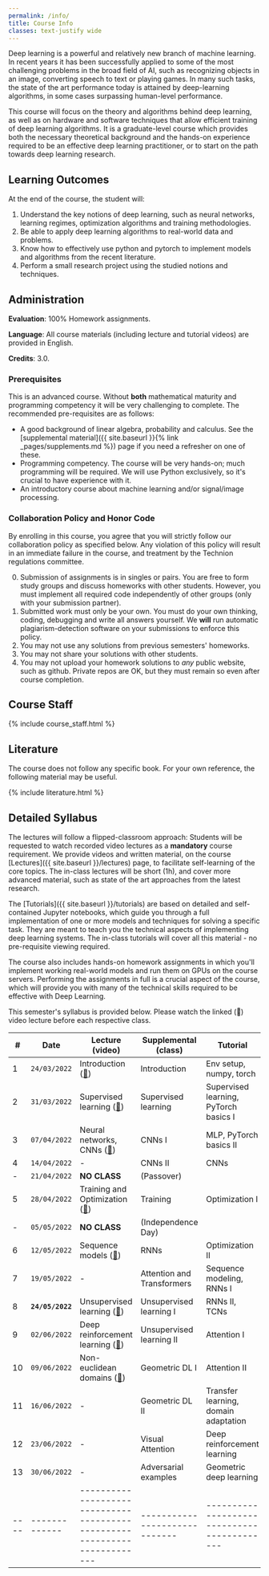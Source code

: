 ```yaml
---
permalink: /info/
title: Course Info
classes: text-justify wide
---
```


Deep learning is a powerful and relatively new branch of machine learning. In
recent years it has been successfully applied to some of the most challenging
problems in the broad field of AI, such as recognizing objects in an image,
converting speech to text or playing games. In many such tasks, the state of
the art performance today is attained by deep-learning algorithms, in some
cases surpassing human-level performance.

This course will focus on the theory and algorithms behind deep learning, as
well as on hardware and software techniques that allow efficient training of
deep learning algorithms. It is a graduate-level course which provides both the
necessary theoretical background and the hands-on experience required to be an
effective deep learning practitioner, or to start on the path towards deep
learning research.

## Learning Outcomes

At the end of the course, the student will:

1.	Understand the key notions of deep learning, such as neural networks,
    learning regimes, optimization algorithms and training methodologies.
1.  Be able to apply deep learning algorithms to real-world data and problems.
1.	Know how to effectively use python and pytorch to implement models and
    algorithms from the recent literature.
1.	Perform a small research project using the studied notions and techniques.


## Administration

**Evaluation**: 100% Homework assignments.

**Language**: All course materials (including lecture and tutorial videos) are provided in English.

**Credits**: 3.0.

### Prerequisites

This is an advanced course. Without **both** mathematical maturity and
programming competency it will be very challenging to complete.
The recommended pre-requisites are as follows:

- A good background of linear algebra, probability and calculus. See the
  [supplemental material]({{ site.baseurl }}{% link _pages/supplements.md %})
  page if you need a refresher on one of these.
- Programming competency. The course will be very hands-on; much programming
  will be required.  We will use Python exclusively, so it's crucial to have
  experience with it.
- An introductory course about machine learning and/or signal/image processing.

### Collaboration Policy and Honor Code

By enrolling in this course, you agree that you will strictly follow our
collaboration policy as specified below. Any violation of this policy will
result in an immediate failure in the course, and treatment by the Technion
regulations committee.

0. Submission of assignments is in singles or pairs.
   You are free to form study groups and discuss homeworks with other students.
   However, you must implement all required code independently of other groups
   (only with your submission partner).
1. Submitted work must only be your own. You must do your own thinking,
   coding, debugging and write all answers yourself. We **will** run automatic
   plagiarism-detection software on your submissions to enforce this policy.
3. You may not use any solutions from previous semesters' homeworks.
4. You may not share your solutions with other students.
5. You may not upload your homework solutions to *any* public website, such as
   github. Private repos are OK, but they must remain so even after course completion.

## Course Staff

{% include course_staff.html %}

## Literature

The course does not follow any specific book. For your own reference, the
following material may be useful.

{% include literature.html %}

## Detailed Syllabus


The lectures will follow a flipped-classroom approach: Students will be
requested to watch recorded video lectures as a **mandatory** course
requirement. We provide videos and written material, on the course
[Lectures]({{ site.baseurl }}/lectures) page, to facilitate self-learning of
the core topics. The in-class lectures will be short (1h), and
cover more advanced material, such as state of the art approaches from the
latest research.

The [Tutorials]({{ site.baseurl }}/tutorials) are based on detailed and
self-contained Jupyter notebooks, which guide you through a full implementation
of one or more models and techniques for solving a specific task. They are
meant to teach you the technical aspects of implementing deep learning systems.
The in-class tutorials will cover all this material - no pre-requisite viewing
required.

The course also includes hands-on homework assignments in which you'll
implement working real-world models and run them on GPUs on the course servers.
Performing the assignments in full is a crucial aspect of the course, which
will provide you with many of the technical skills required to be effective
with Deep Learning.

This semester's syllabus is provided below. Please watch the linked (🔗) video
lecture before each respective class.

| #    | Date             | Lecture (video)                                                              | Supplemental (class)          | Tutorial                                    | Homework   |
| ---- | -------------    | -------------------------------------------------------------------------    | ----------------------------- | ------------------------------------------- | ---------- |
| 1    | `24/03/2022`     | Introduction ([🔗]({{site.baseurl}}/lectures/01-intro/))                     | Introduction                  | Env setup, numpy, torch
| 2    | `31/03/2022`     | Supervised learning ([🔗]({{site.baseurl}}/lectures/02-supervised/))         | Supervised learning           | Supervised learning, PyTorch basics I       | HW1        |
| 3    | `07/04/2022`     | Neural networks, CNNs ([🔗]({{site.baseurl}}/lectures/03-neural_nets/))      | CNNs I                        | MLP, PyTorch basics II                      |            |
| 4    | `14/04/2022`     | -                                                                            | CNNs II                       | CNNs                                        |            |
| -    | `21/04/2022`     | **NO CLASS**                                                                 | (Passover)                    |                                             |            |
| 5    | `28/04/2022`     | Training and Optimization ([🔗]({{site.baseurl}}/lectures/04-optimization/)) | Training                      | Optimization I                              | HW2        |
| -    | `05/05/2022`     | **NO CLASS**                                                                 | (Independence Day)            |                                             |            |
| 6    | `12/05/2022`     | Sequence models ([🔗]({{site.baseurl}}/lectures/05-sequence/))               | RNNs                          | Optimization II                             |            |
| 7    | `19/05/2022`     | -                                                                            | Attention and Transformers    | Sequence modeling, RNNs I                   |            |
| 8    | **`24/05/2022`** | Unsupervised learning ([🔗]({{site.baseurl}}/lectures/06-unsupervised/))     | Unsupervised learning I       | RNNs II, TCNs                               |            |
| 9    | `02/06/2022`     | Deep reinforcement learning ([🔗]({{site.baseurl}}/lectures/07-rl/))         | Unsupervised learning II      | Attention I                                 | HW3        |
| 10   | `09/06/2022`     | Non-euclidean domains ([🔗]({{site.baseurl}}/lectures/08-geometric/))        | Geometric DL I                | Attention II                                |            |
| 11   | `16/06/2022`     | -                                                                            | Geometric DL II               | Transfer learning, domain adaptation        |            |
| 12   | `23/06/2022`     | -                                                                            | Visual Attention              | Deep reinforcement learning                 |            |
| 13   | `30/06/2022`     | -                                                                            | Adversarial examples          | Geometric deep learning                     | HW4        |
| ---- | -------------    | -------------------------------------------------------------------------    | ----------------------------- | ------------------------------------------- | ---------- |

